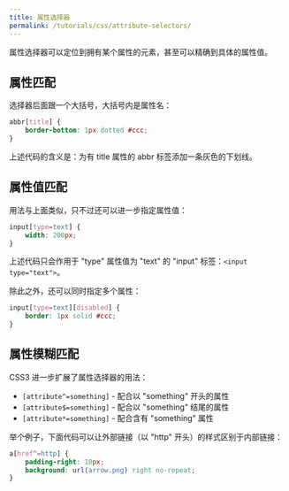 ```yaml
---
title: 属性选择器
permalink: /tutorials/css/attribute-selectors/
---
```


属性选择器可以定位到拥有某个属性的元素，甚至可以精确到具体的属性值。

## 属性匹配

选择器后面跟一个大括号，大括号内是属性名：

```css
abbr[title] { 
    border-bottom: 1px dotted #ccc;
}
```

上述代码的含义是：为有 title 属性的 abbr 标签添加一条灰色的下划线。

## 属性值匹配

用法与上面类似，只不过还可以进一步指定属性值：

```css
input[type=text] { 
    width: 200px; 
}
```

上述代码只会作用于 "type" 属性值为 "text" 的 "input" 标签：`<input type="text">`。

除此之外，还可以同时指定多个属性：

```css
input[type=text][disabled] { 
    border: 1px solid #ccc;
} 
```

## 属性模糊匹配

CSS3 进一步扩展了属性选择器的用法：
- `[attribute^=something]` - 配合以 "something" 开头的属性
- `[attribute$=something]` - 配合以 "something" 结尾的属性
- `[attribute*=something]` - 配合含有 "something" 属性

举个例子，下面代码可以让外部链接（以 "http" 开头）的样式区别于内部链接：

```css
a[href^=http] {
    padding-right: 10px;
    background: url(arrow.png) right no-repeat;
}
```
